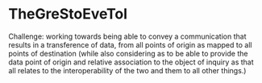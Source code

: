 # TheGreStoEveTol
Challenge: working towards being able to convey a communication that results in a transference of data, from all points of origin as mapped to all points of destination (while also considering as to be able to provide the data point of origin and relative association to the object of inquiry as that all relates to the interoperability of the two and them to all other things.) 

